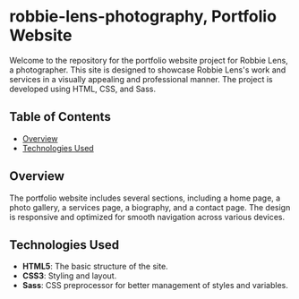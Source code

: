 # robbie-lens-photography, Portfolio Website

Welcome to the repository for the portfolio website project for Robbie Lens, a photographer. This site is designed to showcase Robbie Lens's work and services in a visually appealing and professional manner. The project is developed using HTML, CSS, and Sass.

## Table of Contents

- [Overview](#overview)
- [Technologies Used](#technologies-used)

## Overview

The portfolio website includes several sections, including a home page, a photo gallery, a services page, a biography, and a contact page. The design is responsive and optimized for smooth navigation across various devices.

## Technologies Used

- **HTML5**: The basic structure of the site.
- **CSS3**: Styling and layout.
- **Sass**: CSS preprocessor for better management of styles and variables.
